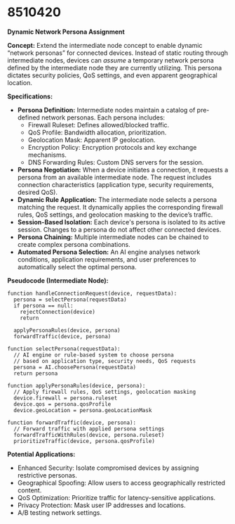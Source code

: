 # 8510420

**Dynamic Network Persona Assignment**

**Concept:** Extend the intermediate node concept to enable dynamic “network personas” for connected devices. Instead of static routing through intermediate nodes, devices can *assume* a temporary network persona defined by the intermediate node they are currently utilizing. This persona dictates security policies, QoS settings, and even apparent geographical location.

**Specifications:**

*   **Persona Definition:** Intermediate nodes maintain a catalog of pre-defined network personas. Each persona includes:
    *   Firewall Ruleset: Defines allowed/blocked traffic.
    *   QoS Profile: Bandwidth allocation, prioritization.
    *   Geolocation Mask: Apparent IP geolocation.
    *   Encryption Policy: Encryption protocols and key exchange mechanisms.
    *   DNS Forwarding Rules: Custom DNS servers for the session.
*   **Persona Negotiation:** When a device initiates a connection, it requests a persona from an available intermediate node. The request includes connection characteristics (application type, security requirements, desired QoS).
*   **Dynamic Rule Application:** The intermediate node selects a persona matching the request. It dynamically applies the corresponding firewall rules, QoS settings, and geolocation masking to the device’s traffic.
*   **Session-Based Isolation:** Each device's persona is isolated to its active session. Changes to a persona do not affect other connected devices.
*   **Persona Chaining:** Multiple intermediate nodes can be chained to create complex persona combinations.
*   **Automated Persona Selection:** An AI engine analyses network conditions, application requirements, and user preferences to automatically select the optimal persona.

**Pseudocode (Intermediate Node):**

```
function handleConnectionRequest(device, requestData):
  persona = selectPersona(requestData)
  if persona == null:
    rejectConnection(device)
    return

  applyPersonaRules(device, persona)
  forwardTraffic(device, persona)

function selectPersona(requestData):
  // AI engine or rule-based system to choose persona
  // based on application type, security needs, QoS requests
  persona = AI.choosePersona(requestData)
  return persona

function applyPersonaRules(device, persona):
  // Apply firewall rules, QoS settings, geolocation masking
  device.firewall = persona.ruleset
  device.qos = persona.qosProfile
  device.geoLocation = persona.geoLocationMask

function forwardTraffic(device, persona):
  // Forward traffic with applied persona settings
  forwardTrafficWithRules(device, persona.ruleset)
  prioritizeTraffic(device, persona.qosProfile)
```

**Potential Applications:**

*   Enhanced Security: Isolate compromised devices by assigning restrictive personas.
*   Geographical Spoofing: Allow users to access geographically restricted content.
*   QoS Optimization: Prioritize traffic for latency-sensitive applications.
*   Privacy Protection: Mask user IP addresses and locations.
*   A/B testing network settings.